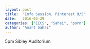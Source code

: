 ```yaml
---
layout: post
title:  "Info Session, Pinterest 9/5"
date:   2016-03-29
categories: ["EECS", "Sahai", "porn"]
author: "Anant Sahai"
---
```

5pm Sibley Auditorium

